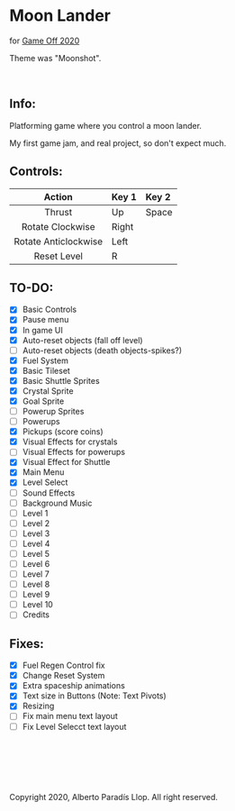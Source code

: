 # Moon Lander
for [Game Off 2020](https://itch.io/jam/game-off-2020)

Theme was "Moonshot".

&nbsp;

## Info:

Platforming game where you control a moon lander.

My first game jam, and real project, so don't expect much.

## Controls:

Action | Key 1 | Key 2
:---: | :--- | :---
Thrust | Up | Space
Rotate Clockwise | Right | 
Rotate Anticlockwise | Left | 
Reset Level | R |

## TO-DO:

- [X] Basic Controls
- [X] Pause menu
- [X] In game UI
- [X] Auto-reset objects (fall off level)
- [ ] Auto-reset objects (death objects-spikes?)
- [X] Fuel System
- [X] Basic Tileset
- [X] Basic Shuttle Sprites
- [X] Crystal Sprite
- [X] Goal Sprite
- [ ] Powerup Sprites
- [ ] Powerups
- [X] Pickups (score coins)  
- [X] Visual Effects for crystals
- [ ] Visual Effects for powerups
- [X] Visual Effect for Shuttle
- [X] Main Menu
- [X] Level Select
- [ ] Sound Effects
- [ ] Background Music
- [ ] Level 1
- [ ] Level 2
- [ ] Level 3
- [ ] Level 4
- [ ] Level 5
- [ ] Level 6
- [ ] Level 7
- [ ] Level 8
- [ ] Level 9
- [ ] Level 10
- [ ] Credits  

## Fixes:
- [X] Fuel Regen Control fix
- [X] Change Reset System
- [X] Extra spaceship animations
- [X] Text size in Buttons (Note: Text Pivots)
- [X] Resizing
- [ ] Fix main menu text layout
- [ ] Fix Level Selecct text layout

&nbsp;
 
&nbsp;

&nbsp;

Copyright 2020, Alberto Paradís Llop. All right reserved.
